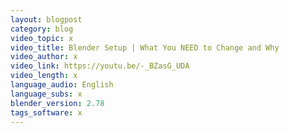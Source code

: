 ```yaml
---
layout: blogpost
category: blog
video_topic: x
video_title: Blender Setup | What You NEED to Change and Why
video_author: x
video_link: https://youtu.be/-_BZasG_UDA
video_length: x
language_audio: English
language_subs: x
blender_version: 2.78
tags_software: x
---
```

